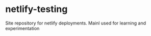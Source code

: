 # netlify-testing
Site repository for netlify deployments. Mainl used for learning and experimentation
